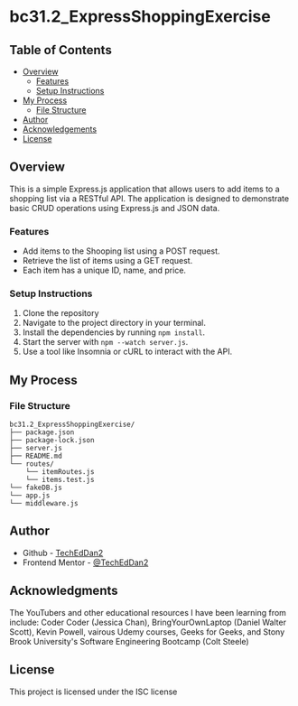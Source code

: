 # bc31.2_ExpressShoppingExercise

## Table of Contents

- [Overview](#overview)
  - [Features](#features)
  - [Setup Instructions](#setup-instructions)
- [My Process](#my-process)
  - [File Structure](#file-structure)
- [Author](#author)
- [Acknowledgements](#acknowledgments)
- [License](#license)

## Overview
This is a simple Express.js application that allows users to add items to a shopping list via a RESTful API. The application is designed to demonstrate basic CRUD operations using Express.js and JSON data.

### Features
- Add items to the Shooping list using a POST request.
- Retrieve the list of items using a GET request.   
- Each item has a unique ID, name, and price.

### Setup Instructions
1. Clone the repository    
2. Navigate to the project directory in your terminal.
3. Install the dependencies by running `npm install`.
4. Start the server with `npm --watch server.js`.
5. Use a tool like Insomnia or cURL to interact with the API. 

## My Process
### File Structure
```
bc31.2_ExpressShoppingExercise/
├── package.json
├── package-lock.json
├── server.js
├── README.md
└── routes/
    └── itemRoutes.js
    └── items.test.js
└── fakeDB.js
└── app.js
└── middleware.js
``` 

## Author
- Github - [TechEdDan2](https://github.com/TechEdDan2)
- Frontend Mentor - [@TechEdDan2](https://www.frontendmentor.io/profile/TechEdDan2)

## Acknowledgments
The YouTubers and other educational resources I have been learning from include: Coder Coder (Jessica Chan), BringYourOwnLaptop (Daniel Walter Scott), Kevin Powell, vairous Udemy courses, Geeks for Geeks, and Stony Brook University's Software Engineering Bootcamp (Colt Steele) 

## License
This project is licensed under the ISC license